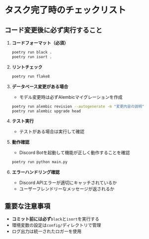 # タスク完了時のチェックリスト

## コード変更後に必ず実行すること

1. **コードフォーマット（必須）**
   ```bash
   poetry run black .
   poetry run isort .
   ```

2. **リントチェック**
   ```bash
   poetry run flake8
   ```

3. **データベース変更がある場合**
   - モデル変更時は必ずAlembicマイグレーションを作成
   ```bash
   poetry run alembic revision --autogenerate -m "変更内容の説明"
   poetry run alembic upgrade head
   ```

4. **テスト実行**
   - テストがある場合は実行して確認

5. **動作確認**
   - Discord Botを起動して機能が正しく動作することを確認
   ```bash
   poetry run python main.py
   ```

6. **エラーハンドリング確認**
   - Discord APIエラーが適切にキャッチされているか
   - ユーザーフレンドリーなメッセージが返されるか

## 重要な注意事項
- **コミット前には必ず**`black`と`isort`を実行する
- 環境変数の設定は`config/`ディレクトリで管理
- ログ出力は統一されたロガーを使用